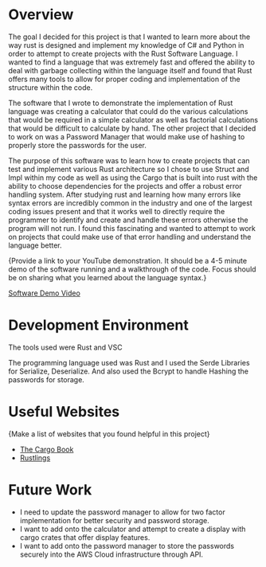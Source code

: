 # Overview

The goal I decided for this project is that I wanted to learn more about the way rust is designed and implement my knowledge of C# and Python in order to attempt to create projects with the Rust Software Language.
I wanted to find a language that was extremely fast and offered the ability to deal with garbage collecting within the language itself and found that Rust offers many tools to allow for proper coding and implementation of 
the structure within the code. 

The software that I wrote to demonstrate the implementation of Rust language was creating a calculator that could do the various calculations that would be required in a simple calculator as well as factorial calculations that would be difficult to calculate by hand. The other project that I decided to work on was a Password Manager that would make use of hashing to properly store the passwords for the user.


The purpose of this software was to learn how to create projects that can test and implement various Rust architecture so I chose to use Struct and Impl within my code as well as using the Cargo that is built into rust with the ability to choose dependencies for the projects and offer a robust error handling system. After studying rust and learning how many errors like syntax errors are incredibly common in the industry and one of the largest coding issues present and that it works well to directly require the programmer to identify and create and handle these errors otherwise the program will not run. I found this fascinating and wanted to attempt to work on projects that could make use of that error handling and understand the language better. 

{Provide a link to your YouTube demonstration. It should be a 4-5 minute demo of the software running and a walkthrough of the code. Focus should be on sharing what you learned about the language syntax.}

[Software Demo Video](http://youtube.link.goes.here)

# Development Environment

The tools used were Rust and VSC


The programming language used was Rust and I used the Serde Libraries for Serialize, Deserialize. And also used the Bcrypt to handle Hashing the passwords for storage.

# Useful Websites

{Make a list of websites that you found helpful in this project}

- [The Cargo Book](https://doc.rust-lang.org/cargo/index.html)
- [Rustlings](https://github.com/rust-lang/rustlings)

# Future Work


- I need to update the password manager to allow for two factor implementation for better security and password storage.
- I want to add onto the calculator and attempt to create a display with cargo crates that offer display features.
- I want to add onto the password manager to store the passwords securely into the AWS Cloud infrastructure through API.
